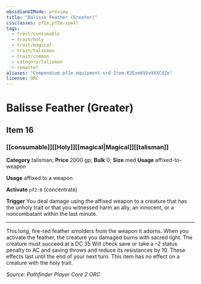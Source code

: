 ```yaml
---
obsidianUIMode: preview
title: "Balisse Feather (Greater)"
cssclasses: pf2e,pf2e-spell
tags:
  - trait/consumable
  - trait/holy
  - trait/magical
  - trait/talisman
  - trait/common
  - category/talisman
  - remaster
aliases: "Compendium.pf2e.equipment-srd.Item.K2Exm6VVe9XXCdZe"
license: ORC
---
```

# Balisse Feather (Greater)
## Item 16
### [[consumable]][[Holy]][[magical|Magical]][[talisman]]

**Category** talisman; 
**Price** 2000 gp; 
**Bulk** 0; **Size** med
**Usage** affixed-to-weapon

**Usage** affixed to a weapon

**Activate** `pf2:0` (concentrate)

**Trigger** You deal damage using the affixed weapon to a creature that has the unholy trait or that you witnessed harm an ally, an innocent, or a noncombatant within the last minute.

* * *

This long, fire-red feather smolders from the weapon it adorns. When you activate the feather, the creature you damaged burns with sacred light. The creature must succeed at a DC 35 Will check save or take a –2 status penalty to AC and saving throws and reduce its resistances by 10. These effects last until the end of your next turn. This item has no effect on a creature with the holy trait.

*Source: Pathfinder Player Core 2*
*ORC*